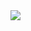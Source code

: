 <a href="https://portal.azure.com/#create/Microsoft.Template/uri/https%3A%2F%2Fraw.githubusercontent.com%2FBistech%2FAzure%2Fmaster%2FWVD%2FImage%2Fdeploy.json" target="_blank">
  <img src="https://aka.ms/deploytoazurebutton"/>
</a>

